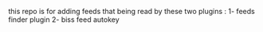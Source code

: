this repo is for adding feeds that being read by these two plugins :
 1- feeds finder plugin
 2- biss feed autokey
